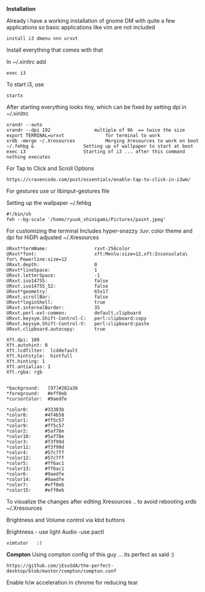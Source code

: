 **Installation**

Already i have a working installation of gnome DM with quite a few applications so basic applications like vim are not included

	install i3 dmenu nnn urxvt

Install everything that comes with that

In ~/.xinitrc add

	exec i3 
		
To start i3, use

	startx

After starting everything looks tiny, which can be fixed by setting dpi in ~/.xinitrc

	xrandr --auto
	xrandr --dpi 192		 		multiple of 96	== twice the size
	export TERMINAL=urxvt				for terminal to work
	xrdb -merge ~/.Xresources			Merging Xresources to work on boot
	~/.fehbg &					Setting up of wallpaper to start at boot
	exec i3						Starting of i3 ... after this command nothing executes

For Tap to Click and Scroll Options
	
	https://cravencode.com/post/essentials/enable-tap-to-click-in-i3wm/

For gestures use ur libinput-gestures file

Setting up the wallpaper
~/.fehbg

	#!/bin/sh
	feh --bg-scale '/home/ryuuk_shinigami/Pictures/paint.jpeg'

For customizing the terminal    Includes hyper-snazzy :luv: color theme and dpi for HiDPi adjusted
~/.Xresources

	URxvt*termName:                 rxvt-256color
	URxvt*font:                     xft:Menlo:size=12,xft:Inconsolata\ for\ Powerline:size=12
	URxvt.depth:                    0
	URxvt*lineSpace:                1
	URxvt.letterSpace:              -1
	URxvt.iso14755:                 false
	URxvt.iso14755_52:              false
	URxvt*geometry:                 65x17
	URxvt.scrollBar:                false
	URxvt*loginShell:               true
	URxvt.internalBorder:           35
	URxvt.perl-ext-common:          default,clipboard
	URxvt.keysym.Shift-Control-C:   perl:clipboard:copy
	URxvt.keysym.Shift-Control-V:   perl:clipboard:paste
	URxvt.clipboard.autocopy:       true

	Xft.dpi: 180 
	Xft.autohint: 0
	Xft.lcdfilter:  lcddefault
	Xft.hintstyle:  hintfull
	Xft.hinting: 1
	Xft.antialias: 1
	Xft.rgba: rgb


	*background:   [97]#282a36
	*foreground:   #eff0eb
	*cursorColor:  #9aedfe

	*color0:      #33303b
	*color8:      #4f4b58
	*color1:      #ff5c57
	*color9:      #ff5c57
	*color2:      #5af78e
	*color10:     #5af78e
	*color3:      #f3f99d
	*color11:     #f3f99d
	*color4:      #57c7ff
	*color12:     #57c7ff
	*color5:      #ff6ac1
	*color13:     #ff6ac1
	*color6:      #9aedfe
	*color14:     #9aedfe
	*color7:      #eff0eb
	*color15:     #eff0eb


To visualize the changes after editing Xresources  .. to avoid rebooting
	xrdb ~/.Xresources
	
Brightness and Volume control via kbd buttons 

Brightness - use light
Audio -use pactl

	vimtutor   :)

**Compton**
Using compton config of this guy ... its perfect as said :)

	https://github.com/jEsuSdA/the-perfect-desktop/blob/master/compton/compton.conf

Enable h/w acceleration in chrome for reducing tear
